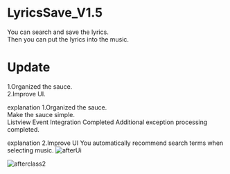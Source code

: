 # LyricsSave_V1.5
You can search and save the lyrics.         
Then you can put the lyrics into the music.     

# Update
1.Organized the sauce.            
2.Improve UI.         

explanation 1.Organized the sauce.    
Make the sauce simple.  
Listview Event Integration Completed
Additional exception processing completed.


explanation 2.Improve UI
You automatically recommend search terms when selecting music.
![afterUi](https://user-images.githubusercontent.com/90036120/134807628-b48fb4cb-36e9-4c23-9772-5f1021f00f28.JPG)





![afterclass2](https://user-images.githubusercontent.com/90036120/134807682-489a7a04-08b0-4a5c-a7fd-d93e63421127.JPG)
